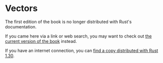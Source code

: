 # Vectors

The first edition of the book is no longer distributed with Rust's documentation.

If you came here via a link or web search, you may want to check out [the current
version of the book](../ch08-01-vectors.html) instead.

If you have an internet connection, you can [find a copy distributed with
Rust
1.30](https://doc.rust-lang.org/1.30.0/book/first-edition/vectors.html).
